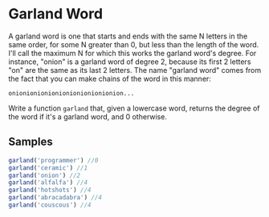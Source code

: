 # Garland Word

A garland word is one that starts and ends with the same N letters in the same order, for some N greater than 0, but less than the length of the word. I'll call the maximum N for which this works the garland word's degree. For instance, "onion" is a garland word of degree 2, because its first 2 letters "on" are the same as its last 2 letters. The name "garland word" comes from the fact that you can make chains of the word in this manner:

`onionionionionionionionionionion...`

Write a function `garland` that, given a lowercase word, returns the degree of the word if it's a garland word, and 0 otherwise.

## Samples

```js
garland('programmer') //0
garland('ceramic') //1
garland('onion') //2
garland('alfalfa') //4
garland('hotshots') //4
garland('abracadabra') //4
garland('couscous') //4
```
